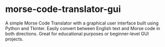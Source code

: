 # morse-code-translator-gui
A simple Morse Code Translator with a graphical user interface built using Python and Tkinter. Easily convert between English text and Morse code in both directions. Great for educational purposes or beginner-level GUI projects.
